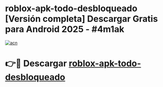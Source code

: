 # roblox-apk-todo-desbloqueado  [Versión completa] Descargar Gratis para Android 2025 - #4m1ak

[![acn](https://github.com/user-attachments/assets/0f9c940e-d8b0-45ae-aac7-cd30a18b3e1c)](https://apps.freeplayer.one?title=roblox-apk-todo-desbloqueado&ref=9F)

# 👉🔴 Descargar [roblox-apk-todo-desbloqueado](https://apps.freeplayer.one?title=roblox-apk-todo-desbloqueado&ref=9F)